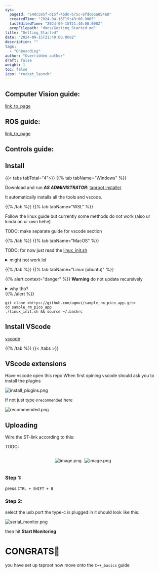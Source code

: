 ```yaml
---
sys:
  pageId: "54dc585f-d15f-45d0-b75c-8fdc66a854a8"
  createdTime: "2024-04-16T19:43:00.000Z"
  lastEditedTime: "2024-09-15T21:40:00.000Z"
  propFilepath: "docs/Getting_Started.md"
title: "Getting_Started"
date: "2024-09-15T21:40:00.000Z"
description: ""
tags:
  - "Onboarding"
author: "Overridden author"
draft: false
weight: 1
toc: false
icon: "rocket_launch"
---
```


## Computer Vision guide:

[link_to_page](86d45bc0-388b-4d26-8848-44f255f73d0e)

## ROS guide:

[link_to_page](3c76c1de-ec8f-46d6-8b0a-294005edc2d5)

## Controls guide:

## Install

{{< tabs tabTotal="4">}}
{{% tab tabName="Windows" %}}

Download and run _**AS ADMINISTRATOR**_: [taproot installer](https://github.com/Thornbots/TeachingFreshies/releases/tag/1.0)

It automatically installs all the tools and vscode.

{{% /tab %}}
{{% tab tabName="WSL" %}}

Follow the linux guide but currently some methods do not work (also ur kinda on ur own hehe)

TODO: make separate guide for vscode section

{{% /tab %}}
{{% tab tabName="MacOS" %}}

TODO: for now just read the [linux_init.sh](https://github.com/agmui/sample_rm_pico_app/blob/main/linux_init.sh)

<details>
<summary>might not work lol</summary>

`brew install libusb pkg-config`

Next install: [vscode](https://code.visualstudio.com/Download)

</details>

{{% /tab %}}
{{% tab tabName="Linux (ubuntu)" %}}

{{% alert context="danger" %}}
**Warning** do not update recursively
<details>
<summary>why tho?</summary>
There are some submodules that may go on for a while (like tinyusb) and I highly
recommend you don't need to get them.
If you want to see what submodules I update just look in `linux_init.sh`
</details>
{{% /alert %}}

```shell
git clone <https://github.com/agmui/sample_rm_pico_app.git>
cd sample_rm_pico_app
./linux_init.sh && source ~/.bashrc
```

## Install VScode

[vscode](https://code.visualstudio.com/Download)

{{% /tab %}}
{{< /tabs >}}

## VScode extensions

Have vscode open this repo
When first opining vscode should ask you to install the plugins

![install_plugins.png](https://prod-files-secure.s3.us-west-2.amazonaws.com/d518164a-d88e-44d1-a4ee-3adb3bd8bce0/89bd30f0-1825-4e77-867b-0a41ce370880/install_plugins.png?X-Amz-Algorithm=AWS4-HMAC-SHA256&X-Amz-Content-Sha256=UNSIGNED-PAYLOAD&X-Amz-Credential=ASIAZI2LB466XYQQRHUG%2F20250204%2Fus-west-2%2Fs3%2Faws4_request&X-Amz-Date=20250204T160851Z&X-Amz-Expires=3600&X-Amz-Security-Token=IQoJb3JpZ2luX2VjEBgaCXVzLXdlc3QtMiJIMEYCIQDPhAo0meTW7JXfQvCe%2FE48nMMJo7hixxj9xvWFL%2BjchwIhAOsxZT4Pyfr0kK0NKQD1k1SW%2FU7W%2F50YMiuXKXJ2X%2BiNKv8DCDEQABoMNjM3NDIzMTgzODA1Igyo3xSC5nye0DwusNEq3AMqLp8dtEII9ntKeEOZN8F%2FQ1FsHdVx5BvjNtJ5eN4tnNfCehEWimeygfatmPidl2hM757n%2FExsGqX4ncdF%2FI3gZiFyW48vXJxmPL9eEkbOPzKRZP8nem4gRvgwsfV54AX6jZkxPY6eiBEHpo6Rm8lIN5iPa2LQyQAi%2B8667y3y9MjdtQ0dJhPm1HKyY%2Fa2yU%2BVPUN0yG%2B%2FZ6%2F%2BwoWc9qUsFu3NsQHpHikO4Hsv%2FZ%2FOy3AZ2fYfMz%2BScVBcdTFBefteuxj8U0aGGslEjr%2BNrl%2B1Xggf%2BUcvPr%2F%2BEUvjRzNtMbIlN0RoWFgwWUukPk39Vb7yahTyhQrdJ8y4%2FNLMefdmOaYIkNTlo00Zeb24XWWwrSfNwNSvJ97r4nJwuuWwakbAObo%2Fkbq9%2BULgAYVotoiSTwLkHqFpRopRHIRl40FP7%2BJXwRFM%2Bm8pT5InsYX8CPOzooPRkQJDThoB7fXLSMrTbBsJQSScXCl9lx6t7zebboEGvxDnlAraCKYHrj0Bxfi%2Flhmgp8JdbIJFIn4hdIw0UUP2kLkAHTPNxqpn4LIi9fnEbhxezP1zTbH%2B1apE8WaV%2BsTHhA5Fq%2Bn6hcKLLBgcmO1HL0t4IYH4P3J%2B2hnp%2Be3pS4OlJn1O6wIDGzDj6Ii9BjqkAfvskiS6MmI3cfK3FmESCqjtLFi6yvrz5hGOHgoufGORKhY%2BIjtPAUvH3wdEwpaEX3n7wwrf%2BdzgtPyBAeloTJy%2FE1EpWGZ6KxfRZYdTH4IeeoKKx545wvHYf2%2ByZjliT5tiIXUfRGMOKgtVSHemf8vSMRFSs7bvtkk0vg3pLdt14DWUhFY%2F6mzThrKi9ns%2BPUpAZxpjHyiHJwNNhh3h3GTPIWgb&X-Amz-Signature=f69395cd405455e9f04bd21b04f24395621f2855b7418e3841ab1ee7a40028a0&X-Amz-SignedHeaders=host&x-id=GetObject)

If not just type `@recommended` here  

![recommended.png](https://prod-files-secure.s3.us-west-2.amazonaws.com/d518164a-d88e-44d1-a4ee-3adb3bd8bce0/61e661e9-5d85-4dfc-be0d-8d2097a5e793/recommended.png?X-Amz-Algorithm=AWS4-HMAC-SHA256&X-Amz-Content-Sha256=UNSIGNED-PAYLOAD&X-Amz-Credential=ASIAZI2LB466XYQQRHUG%2F20250204%2Fus-west-2%2Fs3%2Faws4_request&X-Amz-Date=20250204T160851Z&X-Amz-Expires=3600&X-Amz-Security-Token=IQoJb3JpZ2luX2VjEBgaCXVzLXdlc3QtMiJIMEYCIQDPhAo0meTW7JXfQvCe%2FE48nMMJo7hixxj9xvWFL%2BjchwIhAOsxZT4Pyfr0kK0NKQD1k1SW%2FU7W%2F50YMiuXKXJ2X%2BiNKv8DCDEQABoMNjM3NDIzMTgzODA1Igyo3xSC5nye0DwusNEq3AMqLp8dtEII9ntKeEOZN8F%2FQ1FsHdVx5BvjNtJ5eN4tnNfCehEWimeygfatmPidl2hM757n%2FExsGqX4ncdF%2FI3gZiFyW48vXJxmPL9eEkbOPzKRZP8nem4gRvgwsfV54AX6jZkxPY6eiBEHpo6Rm8lIN5iPa2LQyQAi%2B8667y3y9MjdtQ0dJhPm1HKyY%2Fa2yU%2BVPUN0yG%2B%2FZ6%2F%2BwoWc9qUsFu3NsQHpHikO4Hsv%2FZ%2FOy3AZ2fYfMz%2BScVBcdTFBefteuxj8U0aGGslEjr%2BNrl%2B1Xggf%2BUcvPr%2F%2BEUvjRzNtMbIlN0RoWFgwWUukPk39Vb7yahTyhQrdJ8y4%2FNLMefdmOaYIkNTlo00Zeb24XWWwrSfNwNSvJ97r4nJwuuWwakbAObo%2Fkbq9%2BULgAYVotoiSTwLkHqFpRopRHIRl40FP7%2BJXwRFM%2Bm8pT5InsYX8CPOzooPRkQJDThoB7fXLSMrTbBsJQSScXCl9lx6t7zebboEGvxDnlAraCKYHrj0Bxfi%2Flhmgp8JdbIJFIn4hdIw0UUP2kLkAHTPNxqpn4LIi9fnEbhxezP1zTbH%2B1apE8WaV%2BsTHhA5Fq%2Bn6hcKLLBgcmO1HL0t4IYH4P3J%2B2hnp%2Be3pS4OlJn1O6wIDGzDj6Ii9BjqkAfvskiS6MmI3cfK3FmESCqjtLFi6yvrz5hGOHgoufGORKhY%2BIjtPAUvH3wdEwpaEX3n7wwrf%2BdzgtPyBAeloTJy%2FE1EpWGZ6KxfRZYdTH4IeeoKKx545wvHYf2%2ByZjliT5tiIXUfRGMOKgtVSHemf8vSMRFSs7bvtkk0vg3pLdt14DWUhFY%2F6mzThrKi9ns%2BPUpAZxpjHyiHJwNNhh3h3GTPIWgb&X-Amz-Signature=425375382c409b2722de954e949c1faf807e64fe32c62e96349d19dd30792f76&X-Amz-SignedHeaders=host&x-id=GetObject)

## Uploading

Wire the ST-link according to this:

TODO:

<div style="display: flex;flex-direction: row; column-gap:10px; max-width: 630px;justify-content: center;">
<div>

![image.png](https://prod-files-secure.s3.us-west-2.amazonaws.com/d518164a-d88e-44d1-a4ee-3adb3bd8bce0/210ecb78-1116-4d7b-b9b7-2292f66fa2c2/image.png?X-Amz-Algorithm=AWS4-HMAC-SHA256&X-Amz-Content-Sha256=UNSIGNED-PAYLOAD&X-Amz-Credential=ASIAZI2LB4667MRZVLRV%2F20250204%2Fus-west-2%2Fs3%2Faws4_request&X-Amz-Date=20250204T160854Z&X-Amz-Expires=3600&X-Amz-Security-Token=IQoJb3JpZ2luX2VjEBgaCXVzLXdlc3QtMiJHMEUCIQDMkjDAEATlfIam7cczHzPwiBN5q3HHQEcuCfU%2B6bFtvAIgProk6fOa5eeLVHBENFMXLkQMZJEuIrA%2FzmuB%2F3smbAoq%2FwMIMRAAGgw2Mzc0MjMxODM4MDUiDHKdaVNkRqeXW%2BC6kircAweW3crj3DBnPGIrVMzyhKS830eQ7G1s4kzWVFfl%2FnG6rMfo1ompmAK2v8y6wk%2FRDLfAQ3Wd8EAr7eT7aI7XftjocuiyPIU9MEP1s6GBxHlRdgoQGk2InLAY43FiH%2BDGwF1juq10ku9J2M5FPCdAJagMVmqOd1PFN7L47EFQ0ioRozzCHtE58DKPYUkTgcax8HQFpyABdstVH5zin3K0k4fMqC6cmLIEvR2tR9Cjzgq55U7VC%2FVAfEsd8c6QicYsXukxCoD4UNxV3iMCnvu%2Bc78CP82QJeiOWzEkxvYo%2BJhmIkXiJUa7DvOS2WDIdtA70YzTxLE3oz%2BqeqcTzTkIAj1nRfUf1PEm34tvAgON1mP%2FujHV2LLTyxc9LO%2BrgB5MytDQ41VBezgljznVW%2Fhr96Q1%2BobAo3ZfklbMSFEENJRFDrtlSXfmqxnT5HMCvYrgCAoATxMmnyaNgIf2Ff3yY7ZJfi4TlHSxlJwyi0rhOj%2FlTcpMlvcSnIs4z4mbsnnvmLIPGMurDpTlXwzlUJO3lK2NvBAXGiR4X0l4XBHN1RqcgHx6CwgkC6r5iIkxjkrq%2BTumTLrhN7wQrPwK517j7Nu4%2BwVRt%2BnFYxyG3LwDGV6i%2BhrFlDM%2BgvqoUESnMIvoiL0GOqUBm0498wTOSZp44Wo%2BRdvwV1aw6cT3ri2bwKeU0tpuPCX5iluz0GaydVNhXHlAUh%2Fp4ulCO3kmdvobF8ZkHkJ4kvXKG6LMrY5Nk4%2BQbDyr%2BZ%2FStqiwF5m1m5YSlhADGOWydzvQTXaU0ljEqQ%2FRL0VDUOMAlV5cUCjUJ%2F%2FbhmPND81WfLNxI0JuMBu3psFBxrAmBnBCUAUrIbqZpBIQA%2B8LbtFw3CyA&X-Amz-Signature=c193533741668709e99428ce4adb7a79e6bb72ea6e7c751d026508c4bdd7bc6b&X-Amz-SignedHeaders=host&x-id=GetObject)

</div>
<div>

![image.png](https://prod-files-secure.s3.us-west-2.amazonaws.com/d518164a-d88e-44d1-a4ee-3adb3bd8bce0/33a0fd0f-8ca6-4a86-8e09-26e95ded1fff/image.png?X-Amz-Algorithm=AWS4-HMAC-SHA256&X-Amz-Content-Sha256=UNSIGNED-PAYLOAD&X-Amz-Credential=ASIAZI2LB466QS3GTAHC%2F20250204%2Fus-west-2%2Fs3%2Faws4_request&X-Amz-Date=20250204T160854Z&X-Amz-Expires=3600&X-Amz-Security-Token=IQoJb3JpZ2luX2VjEBgaCXVzLXdlc3QtMiJIMEYCIQDzBH906DAKY%2FRKD0yYvN0eR0UAF0Hiim55xewLDyZWCwIhAL56Zv177KCbTleCC5%2FBaoRn1gF1VLE0i6kqzVgiw%2Fp4Kv8DCDEQABoMNjM3NDIzMTgzODA1IgyxbfZRGHxzjFnUmk4q3AMBvht5FvacYSGGVLQvapwr3NLDi37qnFk8vv7FaZ6wwM%2FXjihPz2SjRQlKnpirVQuRmAyfw3wdZa1lZF4W13A7KNSX3OerKI78LLuuD6uoFy7P7SWTwwKvIz9KbL%2FO6Y1DOlfzFcn%2BheE0zxI1VxjyyQDdYHISwZhcs%2BPd2FueF5U1lqPaBzcXUtmxJS36RViHy8DK%2FEIBL9L8jwe112pbFbLMUDP%2FInNdjzJTuejmVxXzyfzgTE2JbXLB5E6oWM2sKezOavS7xmo3Tw6tMgkchJvRKVzmPnb80fX8eJWXDH%2Fq448V5wZW%2FEAHOi5uo1Kwd%2FCopYgFQRNmAJVW0lynSuKrxqtswteOsYAf0mCNy80Q5RFywF2KuhdvIr5jWDLNj3402gzn58RwSsAGXTfz6qbkG2Pj0hfe232bto%2B35qRm8aDXT4mzy8XhH%2F38grD8U1j99Mf46dB6ODMPfX1UmgCZyIYWqPoFBP6zLB1DTVFU51MwzhyMzMFRc1yU9n49PXXFdafFSyY4bRJ6QoVUo6oyod8AKwbw1zyOlB%2BAiKnMW7nS4hrVUzQ8W%2FtGHvOcbYdI5R30ZRhnLFEKrGL%2FUXFeKduI9kRWPgbPeYIs%2B7PyqmZJX7y58ydWszCD6Ii9BjqkAfhgO1JbR8Xs5yAB%2BUAH%2Brq7H%2FXFcspRwUeCboNnwTQIirS7xXWL3ELbHz1vnvM5wt7k8aoaYNytH%2FFCeOfPaiz1RAhg9ci9wEH085DH4OvNxNn9wB89zNCv5BTpTJv4vqf0xt8m7mtg1p71k1FSTiHSERhSKSW%2FME%2FwUmLv5O4Pln9AW9tKaLN7ycQHFhf9MGWQhAvYvHdZBErxd3mNp%2Bqyf%2FZ2&X-Amz-Signature=e8f670d0727ca9f242c8b483db15099a4f2e22c0ea9a01e36d0540e8b33427ed&X-Amz-SignedHeaders=host&x-id=GetObject)

</div>
</div>

### Step 1:

press `CTRL + SHIFT + B`

### Step 2:

select the usb port the type-c is plugged in it should look like this:

![serial_monitor.png](https://prod-files-secure.s3.us-west-2.amazonaws.com/d518164a-d88e-44d1-a4ee-3adb3bd8bce0/f03f4774-05d4-4393-b6a0-d5efb6d315ab/serial_monitor.png?X-Amz-Algorithm=AWS4-HMAC-SHA256&X-Amz-Content-Sha256=UNSIGNED-PAYLOAD&X-Amz-Credential=ASIAZI2LB466XYQQRHUG%2F20250204%2Fus-west-2%2Fs3%2Faws4_request&X-Amz-Date=20250204T160851Z&X-Amz-Expires=3600&X-Amz-Security-Token=IQoJb3JpZ2luX2VjEBgaCXVzLXdlc3QtMiJIMEYCIQDPhAo0meTW7JXfQvCe%2FE48nMMJo7hixxj9xvWFL%2BjchwIhAOsxZT4Pyfr0kK0NKQD1k1SW%2FU7W%2F50YMiuXKXJ2X%2BiNKv8DCDEQABoMNjM3NDIzMTgzODA1Igyo3xSC5nye0DwusNEq3AMqLp8dtEII9ntKeEOZN8F%2FQ1FsHdVx5BvjNtJ5eN4tnNfCehEWimeygfatmPidl2hM757n%2FExsGqX4ncdF%2FI3gZiFyW48vXJxmPL9eEkbOPzKRZP8nem4gRvgwsfV54AX6jZkxPY6eiBEHpo6Rm8lIN5iPa2LQyQAi%2B8667y3y9MjdtQ0dJhPm1HKyY%2Fa2yU%2BVPUN0yG%2B%2FZ6%2F%2BwoWc9qUsFu3NsQHpHikO4Hsv%2FZ%2FOy3AZ2fYfMz%2BScVBcdTFBefteuxj8U0aGGslEjr%2BNrl%2B1Xggf%2BUcvPr%2F%2BEUvjRzNtMbIlN0RoWFgwWUukPk39Vb7yahTyhQrdJ8y4%2FNLMefdmOaYIkNTlo00Zeb24XWWwrSfNwNSvJ97r4nJwuuWwakbAObo%2Fkbq9%2BULgAYVotoiSTwLkHqFpRopRHIRl40FP7%2BJXwRFM%2Bm8pT5InsYX8CPOzooPRkQJDThoB7fXLSMrTbBsJQSScXCl9lx6t7zebboEGvxDnlAraCKYHrj0Bxfi%2Flhmgp8JdbIJFIn4hdIw0UUP2kLkAHTPNxqpn4LIi9fnEbhxezP1zTbH%2B1apE8WaV%2BsTHhA5Fq%2Bn6hcKLLBgcmO1HL0t4IYH4P3J%2B2hnp%2Be3pS4OlJn1O6wIDGzDj6Ii9BjqkAfvskiS6MmI3cfK3FmESCqjtLFi6yvrz5hGOHgoufGORKhY%2BIjtPAUvH3wdEwpaEX3n7wwrf%2BdzgtPyBAeloTJy%2FE1EpWGZ6KxfRZYdTH4IeeoKKx545wvHYf2%2ByZjliT5tiIXUfRGMOKgtVSHemf8vSMRFSs7bvtkk0vg3pLdt14DWUhFY%2F6mzThrKi9ns%2BPUpAZxpjHyiHJwNNhh3h3GTPIWgb&X-Amz-Signature=f5a38b331929471a2901ee29c6bb99e356458e99be66071de07f668e35c94514&X-Amz-SignedHeaders=host&x-id=GetObject)

then hit **Start Monitoring**

# CONGRATS🎉

you have set up taproot now move onto the `C++_basics` guide
